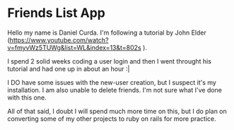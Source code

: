 # Friends List App

Hello my name is Daniel Curda. I'm following a tutorial by John Elder (https://www.youtube.com/watch?v=fmyvWz5TUWg&list=WL&index=13&t=802s ).

I spend 2 solid weeks coding a user login and then I went throught his tutorial and had one up in about an hour :|

I DO have some issues with the new-user creation, but I suspect it's my installation. I am also unable to delete friends. I'm not sure what I've done with this one.

All of that said, I doubt I will spend much more time on this, but I do plan on converting some of my other projects to ruby on rails for more practice.

